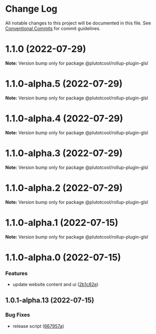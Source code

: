 # Change Log

All notable changes to this project will be documented in this file.
See [Conventional Commits](https://conventionalcommits.org) for commit guidelines.

# 1.1.0 (2022-07-29)

**Note:** Version bump only for package @plutotcool/rollup-plugin-glsl





# 1.1.0-alpha.5 (2022-07-29)

**Note:** Version bump only for package @plutotcool/rollup-plugin-glsl





# 1.1.0-alpha.4 (2022-07-29)

**Note:** Version bump only for package @plutotcool/rollup-plugin-glsl





# 1.1.0-alpha.3 (2022-07-29)

**Note:** Version bump only for package @plutotcool/rollup-plugin-glsl





# 1.1.0-alpha.2 (2022-07-29)

**Note:** Version bump only for package @plutotcool/rollup-plugin-glsl





# 1.1.0-alpha.1 (2022-07-15)

**Note:** Version bump only for package @plutotcool/rollup-plugin-glsl





# 1.1.0-alpha.0 (2022-07-15)


### Features

* update website content and ui ([2b1c82e](https://github.com/plutotcool/glsl-bundler/commit/2b1c82ed232588f7ca7b6999fbdea19c5214d9f6))





## 1.0.1-alpha.13 (2022-07-15)


### Bug Fixes

* release script ([667957a](https://github.com/plutotcool/glsl-bundler/commit/667957a10f138bc99ec8f49a8e25984391dbd477))
